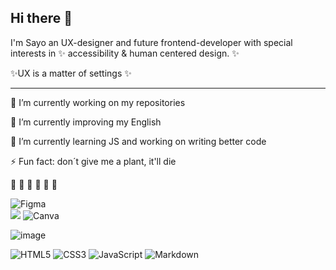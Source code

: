## Hi there 👋

I'm Sayo an UX-designer and future frontend-developer with special interests in ✨ accessibility & human centered design. ✨ 

✨UX is a matter of settings ✨
______________________________________________
🔭 I’m currently working on my repositories

💬 I’m currently improving my English

🌱 I’m currently learning JS and working on writing better code


 ⚡ Fun fact: don´t give me a plant, it'll die 

🐆 🐗 🐖 🐌 🦔 🐑

![Figma](https://img.shields.io/badge/figma-%23F24E1E.svg?style=for-the-badge&logo=figma&logoColor=white) 	
<img src="{https://img.shields.io/badge/Figma-F24E1E?style=for-the-badge&logo=figma&logoColor=white}" /> ![Canva](https://img.shields.io/badge/Canva-%2300C4CC.svg?style=for-the-badge&logo=Canva&logoColor=white) 

![image]({https://img.shields.io/badge/Miro-F7C922?style=for-the-badge&logo=Miro&logoColor=050036}) 


![HTML5](https://img.shields.io/badge/html5-%23E34F26.svg?style=for-the-badge&logo=html5&logoColor=white) ![CSS3](https://img.shields.io/badge/css3-%231572B6.svg?style=for-the-badge&logo=css3&logoColor=white) ![JavaScript](https://img.shields.io/badge/javascript-%23323330.svg?style=for-the-badge&logo=javascript&logoColor=%23F7DF1E) ![Markdown](https://img.shields.io/badge/markdown-%23000000.svg?style=for-the-badge&logo=markdown&logoColor=white) 


<!--
<pre>
                                                                 
⠀⠀⠀⠀⠀⠀⠀⠈⠡⡀⠀⠀⠀⠀⠀⠀⠀⣀⣀⣀⡀⠀⠀⠀⠀⠀⠀⠀⠀⠀⠸⣄⠳⡜⣘⠤⢳⡘⡔⢣⡇⠀⠀⠀⠀⠀⠀⠀⣀⣀⡀⠀⠀⠀⠀⠀⠀⠀⢸⠀⠀⠀⠀⠰⢂
⠀⠀⠀⠀⠀⠀⠀⠀⠀⠈⠢⠤⠠⠤⠔⠊⠉⠀⠀⠀⠈⠑⠢⡀⠀⠀⠀⠀⠀⠀⠘⣦⢓⡜⢤⢋⠦⡱⠌⡟⠀⠀⠀⠀⠀⣠⠞⢛⡩⠤⣙⠧⣄⠀⠀⠀⠀⡠⠉⠀⠀⢀⡀⠀⠀
⠀⠀⢀⣀⠀⠀⠀⠀⠀⠀⠀⠀⠀⠀⠀⠀⠀⠀⠀⠀⠀⠀⠀⠱⣂⠀⠀⠀⠀⠀⠀⠈⠲⢘⣦⣍⡒⠅⠋⠀⠀⠀⠀⠀⣰⠿⣨⠗⡠⢃⠌⢓⡸⡅⠀⠀⣰⠁⠀⠀⠀⣖⢨⠆⠀
⠤⢀⠑⢚⠠⠊⠁⠉⢢⡀⢀⣄⣀⠀⠀⠀⠀⠀⠀⠀⠀⠀⠀⠀⠙⢤⠀⠀⠀⠀⠀⠀⠀⠀⠀⠀⠀⠀⠀⠀⠀⠀⠀⠘⣧⢘⠣⡘⢄⠣⡘⢸⣿⡃⠀⠀⠹⡂⠀⠀⠀⠈⠁⠀⡀
⠀⠀⠉⠁⠀⠀⠀⢀⡴⠺⡯⣈⠹⠗⢲⡄⠀⠀⠀⠀⢀⡤⣤⠀⠀⠀⠈⢀⣀⣄⣤⠴⠦⠴⠤⢤⠴⠤⢦⣄⣀⠀⠀⢾⣉⡿⢠⠑⡌⠰⡁⢾⢃⢸⠃⠀⠀⠑⢤⠀⣀⠀⣀⠔⠁
⠀⢀⠀⠀⠀⠀⢀⣾⣅⣲⠡⣉⠑⢮⡾⠥⢤⡀⠀⠀⠀⠛⠁⣀⣤⠶⠛⡋⠩⢄⠂⢆⠱⣈⠱⡈⢆⠩⡐⠤⣉⠛⢶⣴⡟⣿⢀⠣⠌⡑⢨⠖⣸⠟⠁⠀⠀⠀⠀⠈⠉⠉⠀⠀⠀
⡸⢩⠲⡄⠀⠀⣿⠠⢩⡇⠒⠤⡉⠤⡘⢲⡘⠛⣦⠀⢀⡴⠞⢩⠐⡌⡑⢌⠱⡈⠜⡠⢃⠄⢣⠐⡌⢢⠑⠢⢄⡉⠆⡉⡙⠯⣄⠣⡘⢰⠯⢡⣼⠇⠀⠀⢀⣀⠀⠀⠀⠀⠀⠀⠀
⣡⠣⡙⡄⠀⠀⠉⡿⢃⣇⢉⠆⡑⢢⠑⠤⠙⢣⣛⡲⢋⠰⡈⢆⠱⢠⠑⡌⢂⠱⡈⠔⡡⢊⠄⢣⠘⡄⣉⠒⠤⡘⠤⡑⢌⠰⠙⠲⢶⡛⣦⡽⠃⣠⣤⠜⢋⠉⢳⡤⠶⣄⠀⠀⠀
⡴⠃⠁⠀⠀⠀⠈⢷⣂⡼⢦⡘⠄⢣⠘⠤⣹⣦⡸⢅⠢⡑⢌⠰⡈⢆⠡⡘⢄⠣⡘⠤⡑⢌⡘⠄⢣⠐⠤⡉⢆⠑⢢⠘⡄⠣⡉⢆⡉⣷⠴⠴⢊⠡⢌⠣⢌⡘⠤⠱⣦⠙⢦⠀⠀
⠀⠀⠀⠀⠀⠀⠀⠀⠛⡇⡀⢻⡜⣀⠛⠤⠀⣼⠃⡜⢠⠃⠜⡠⢃⡘⢄⠣⢘⠠⢃⠤⡘⢠⠘⡸⢀⠛⡄⢣⠘⡸⢀⠇⡘⠣⠠⢄⡘⢃⠜⡠⢃⠜⡠⠘⡄⠸⡀⢇⢸⡟⢸⠀⠀
⢦⠁⠀⠀⠀⠀⠀⠀⠀⠙⠒⢻⣀⡽⣍⣻⣝⠣⢘⠠⢃⠜⡠⢑⠢⢌⢂⠱⡈⢆⠡⠒⢌⢂⠱⣀⠣⡘⡐⠢⡑⢄⢳⠾⡷⢌⡑⠺⠟⡨⣶⠡⢌⠢⣁⠣⠌⡑⢈⠤⡋⢸⠋⠀⢀
⡌⢣⠀⠀⠀⠀⢀⣤⣤⣤⣤⣄⣩⣤⣠⢤⡎⠰⣁⣪⣔⠨⡐⢡⠊⡔⡈⢆⠱⡈⢆⡉⠆⡌⠒⠤⡑⠤⣁⠣⣼⣴⣯⣍⠲⣦⡈⠅⣿⠷⣯⣿⠐⢲⠶⠶⡎⢙⠉⣶⡤⠟⠀⠀⠎
⢸⠡⡆⠀⠀⢀⡿⢀⣐⢤⡄⢚⠳⣖⡣⢦⡔⢡⠘⠏⣉⣔⣡⣂⠱⢠⠑⡌⢒⠨⡐⠌⡒⢨⠑⢢⢁⠒⠤⣿⣿⣿⣿⣿⡦⠸⠟⡔⣠⠂⣿⠽⢟⡿⢧⡔⠻⠦⠚⠁⠀⠀⠀⠀⡀
⠥⠣⠁⠀⢸⢋⢩⡜⡁⢆⠰⣈⠒⣸⣿⢼⡁⠆⣩⡾⢯⣼⣿⣿⣶⣁⠎⠰⡈⢆⠱⡈⠔⡡⢊⠔⡨⢘⡘⣿⡟⠛⡿⠟⠓⣰⠃⡇⠿⢇⣿⠠⡉⠔⡸⢉⣱⣄⡀⠀⠀⠀⠀⠀⡇
⠐⠁⠀⠀⠈⢧⡮⣇⠘⡄⠣⢄⠻⣇⠢⢹⡆⢭⠻⡥⢼⣿⣿⣿⣿⣿⡌⡑⠌⣄⠃⡜⢠⠑⣰⡾⢆⠡⢌⡙⢎⡒⠓⠒⠊⢁⠔⡋⠔⣺⠧⣂⠱⡈⠔⡡⢈⠌⡉⢷⠀⢀⣀⡠⠃
⠀⠀⠀⠀⠀⠘⣄⣨⡗⡒⢗⡪⠉⡶⠥⣞⣷⡈⣇⠘⢄⣈⠟⣁⡠⡿⠑⡌⠒⠿⡴⠖⡓⠞⣊⠱⢈⠒⠤⡘⢠⠉⡄⠢⢌⠡⢊⠔⢡⠟⠸⣋⠑⢦⢑⣄⡣⠘⣠⠝⢠⠃⠀⠀⠀
⠀⠀⠀⠀⠀⠀⠀⠀⠙⠂⠒⠉⣉⣱⢚⡩⠘⢷⡈⠲⠄⣀⣈⡠⠎⢡⠘⠤⣉⠒⢌⠢⡑⠌⡄⠣⢌⡘⠤⢑⠢⡑⢨⠑⡌⢢⠡⣘⠋⠀⠀⠉⠚⢥⣈⣰⠷⠔⠃⢰⠇⠀⠀⠀⠀
⠀⠀⠀⠀⠀⠀⠀⠀⠀⠀⢀⡾⢡⠜⡁⢆⠱⠈⡻⣧⠘⡰⢐⠰⡈⢆⠩⡐⠤⣉⠢⠑⡌⢒⠨⡑⢂⠌⢢⠁⢆⡑⢢⠁⣢⡵⠊⠁⠀⠀⠀⠀⠀⠀⠀⠀⠀⠀⠀⠘⢧⡀⠀⠀⠀
⠀⠀⠀⠀⢀⣀⠀⠀⠀⠀⢻⣆⠛⣄⠱⣈⠴⠋⢄⡗⠫⣄⠃⢆⠱⡈⢆⠑⠢⢄⠣⡑⢌⠢⡑⢌⠢⡘⣄⡩⢶⠚⢙⢛⡁⠀⠀⠀⠀⠀⠀⠀⠀⠀⠀⠀⠀⠀⠀⠀⠀⠈⢢⠀⠀
⠀⢀⡔⠯⡡⢆⠽⢦⡀⠀⠀⢸⡡⠐⣢⠿⠼⠋⣉⡀⠀⠀⠙⠒⠴⠬⣀⣍⣒⣌⡔⠥⠞⠷⠟⡠⢁⣡⠦⢒⠩⢛⠢⡌⢹⣄⠀⠀⠀⠀⠀⠀⠀⢀⡠⢄⡀⠀⠀⠀⠀⠀⢀⡇⠀
⠀⡎⡬⢣⡑⣮⠘⣆⠻⡄⠀⠀⠈⠉⠁⠀⡰⠉⠤⣩⡀⠀⠀⠀⠀⠀⠀⠀⠀⡜⡐⠬⣂⠱⡈⢤⡟⢁⠒⡌⢲⣗⠸⣟⡄⢻⡆⠀⠀⠀⠀⠀⢠⠇⠀⠀⠹⣄⠀⠀⠀⠀⡰⠁⠀
⢠⠱⣌⠣⠼⣯⣹⢄⡓⠷⠀⠀⠀⠀⢀⡼⢁⣹⣷⠸⣁⠀⠀⠀⠀⠀⠀⠀⣰⠱⣀⠣⠬⣇⠘⡌⠧⣷⣄⠮⠛⢄⠃⠿⠟⢠⢻⡄⠀⠀⠀⠀⢸⠁⠀⠀⠀⠈⠁⠒⠒⠉⠀⠀⠀
⡥⢓⡌⢣⠓⣤⢉⡆⡽⠛⠀⠀⠀⠀⡼⢁⢲⣣⡯⢠⠙⢦⠀⠀⠀⠀⠀⠀⣎⠕⣸⡂⣗⡞⢃⠜⠰⣈⢡⣬⠷⠬⣎⡔⠩⡐⠢⣷⠀⠀⠀⠀⢸⠆⠀⠀⠀⠀⠀⠀⣀⡀⠀⠀⠀
⡕⢣⡜⣡⢋⠴⡜⠁⠀⠀⠀⠀⠀⡼⠑⢶⡶⠐⣯⢐⡌⣸⠆⠀⠀⠀⠀⠀⣟⠰⣠⡛⣥⣀⠣⢌⡑⢤⣟⠡⡘⠰⡈⠝⡃⢌⡑⢼⣆⠀⠀⠀⠀⢶⠀⠀⠀⠀⠀⠸⢏⠗⠀⠀⠀
⡜⡡⢖⡡⢎⡜⠀⢀⡀⠀⠀⠀⣸⠃⣽⢺⡇⢡⢻⣸⠇⣸⠀⠀⠀⠀⠀⠀⣧⣾⢁⠒⣈⣷⣴⡠⣼⡾⠿⢠⢁⢳⣾⡄⡑⠢⢌⢸⡇⣂⠀⠀⠀⠈⠳⢤⡀⠀⣀⢀⠀⠀⠀⠀⠀
⡜⡱⢊⡔⢻⣇⠀⠣⡼⠃⠀⠈⡟⡰⠩⢷⡌⢢⠘⣷⣙⡌⠳⣄⠀⠀⠀⠀⠹⣖⠈⠆⣿⠏⣹⡷⣿⡀⢆⠡⡬⠞⠙⢆⠡⢃⠌⣼⡇⠋⠀⠀⠀⠀⠀⠀⠀⠀⠀⠈⢳⠀⠀⠀⠀
⡜⣡⠓⣌⠣⡌⢢⡀⠀⠀⠀⠀⢿⡰⢃⢻⡄⢃⠆⡙⢾⣁⠒⡨⠘⣆⠀⠀⠀⠹⣼⡐⠂⣆⡿⢠⢉⡑⢊⠌⡡⠌⡱⢈⢆⣡⠎⣼⠛⠁⠀⠀⠀⠀⠀⠀⠀⠀⠀⠀⠘⡆⠀⠀⠀
⡜⣤⠋⡔⢣⡜⢡⠙⣦⠀⠀⠀⠘⣷⠈⢹⡇⡌⢢⠑⠈⢻⣦⢳⣥⡌⠒⡄⠓⢨⣿⢻⡟⠋⡄⠂⡆⠘⡄⠊⡔⢡⠂⣥⣮⡟⢱⡏⠒⠀⠀⠀⠀⠀⠀⠀⠀⠀⠀⠀⢸⠃⠀⠀⠀
⡱⢌⣣⠑⡎⣴⣉⢖⡸⠆⠀⠀⠀⠙⣧⠂⢿⡐⠌⢢⠉⠤⣈⠡⢛⠛⡁⢙⠛⡉⢄⠢⡐⢢⠑⡌⠰⢡⠘⠤⡑⠌⡒⣌⣏⢛⡿⢉⡶⠀⠀⠀⠀⠀⠀⠀⠀⠀⠀⢀⡞⠀⠀⠀⠀
⡑⢮⠰⣩⢸⡿⡿⢢⠹⡇⠀⠀⠀⠀⠈⣟⠺⣥⠊⠤⣉⠒⡄⠣⢌⠢⡑⢌⠢⡑⢌⠢⢑⠂⠥⣈⠑⢢⢉⠒⢌⠢⠑⣌⣹⢏⠰⣈⠇⠀⠀⠀⠀⠀⠀⠀⠀⣀⠴⠋⠀⠀⠀⠀⠀
⠘⢎⡑⢆⡣⢜⡰⢃⡼⠁⠀⠀⠀⠀⠀⣾⠠⡉⢷⡒⢠⢃⣘⠰⡈⢆⠡⢂⠱⣈⠢⠑⡌⡘⠰⢠⠉⠆⡌⡘⢄⣃⣵⡿⣿⢀⠲⠇⠀⠀⠀⠀⠀⠀⠀⠠⠚⠁⠀⠀⠀⠀⠀⠀⠀
⠀⠀⠙⠢⠵⠮⠔⠋⠀⠀⠀⠀⠀⠀⠈⡏⡐⠛⠆⡽⣤⡚⢫⠑⣼⣶⠌⢢⠑⠤⣁⠣⡐⢡⠃⢆⡉⠒⠤⡑⣢⡟⢼⠌⠛⣶⠋⠀⠀⠀⠀⠀⠀⢠⠚⠀⠀⠀⠀⠀⠀⠀⠀⠀⠀
⠀⠀⠀⠀⠀⠀⠀⠀⠀⠀⠀⠀⠀⠀⠀⢳⡇⣉⠒⠤⣉⡙⢦⣘⠠⢂⠜⡠⢉⠒⠤⡑⢌⠂⡍⣰⢈⡱⠦⢋⠴⢏⠰⣨⡟⠁⠀⠀⠀⠀⠀⠀⢠⡇⠀⠀⠀⠀⠀⠀⠀⠀⠀⠀⠀
⡀⠀⠀⠀⠀⠀⠀⠀⠀⠀⠀⠀⠀⠀⠀⠀⠙⠒⠬⠤⣍⠡⢌⠩⡙⢖⡮⢤⡥⢮⢴⡬⠦⠛⠲⣉⠃⡜⡇⣈⣲⠾⠚⠁⠀⠀⠀⠀⠀⠀⠀⠀⠸⡀⠀⠀⠀⠀⠀⠀⠀⢰⣿⡧⠀
⢲⠀⠀⠀⠀⠀⠀⠀⠀⠀⠀⠀⠀⠀⠀⠀⠀⠀⠀⠀⠈⠙⢦⣑⠠⢋⣐⣂⣜⠠⢃⠔⡡⢉⡒⣄⠷⠛⠉⠁⠀⠀⠀⠀⠀⠀⠀⠀⠀⠀⠀⠀⠀⠱⣀⠀⠀⠀⠀⠀⠀⠀⠈⠀⠀
⠆⠀⢠⡔⠶⠦⣄⠀⠀⠀⠀⠀⠀⠀⠀⠀⠀⠀⠀⠀⠀⠀⠀⠉⠉⠉⠀⠀⠈⠉⠑⠒⠓⠋⠉⠀⠀⠀⠀⠀⠀⠀⠀⠀⠀⠀⠀⠀⠀⠀⠀⠀⠀⠀⠈⠢⡀⠀⠀⠀⠀⠀⠀⠀⠀
⠀⠰⡃⢭⡖⡇⢼⡆⢀⠀⠀⠀⠀⠀⠀⠀⠀⠀⠀⠀⠀⠀⠀⠀⠀⠀⠀⠀⠀⠀⠀⠀⠀⠀⠀⠀⠀⠀⠀⠀⠀⠀⢀⡤⣖⠲⣒⢦⡀⠀⠀⠀⠀⠀⠀⠀⠈⠑⠢⠤⠤⠤⠔⠀⠀

</pre>


**SayoTeKey/SayoTeKey** is a ✨ _special_ ✨ repository because its `README.md` (this file) appears on your GitHub profile.

Here are some ideas to get you started:

- 
- 
- 👯 I’m looking to collaborate on ...
- 🤔 I’m looking for help with ...
- ...
- 📫 How to reach me: ...
- 😄 Pronouns: she/her
-
-->

